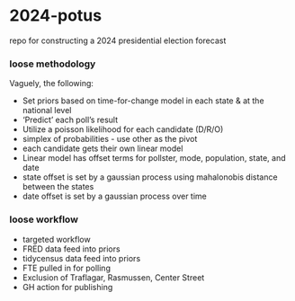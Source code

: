 
# 2024-potus

repo for constructing a 2024 presidential election forecast

### loose methodology

Vaguely, the following:

- Set priors based on time-for-change model in each state & at the
  national level
- ‘Predict’ each poll’s result
- Utilize a poisson likelihood for each candidate (D/R/O)
- simplex of probabilities - use other as the pivot
- each candidate gets their own linear model
- Linear model has offset terms for pollster, mode, population, state,
  and date
- state offset is set by a gaussian process using mahalonobis distance
  between the states
- date offset is set by a gaussian process over time

### loose workflow

- targeted workflow
- FRED data feed into priors
- tidycensus data feed into priors
- FTE pulled in for polling
- Exclusion of Traflagar, Rasmussen, Center Street
- GH action for publishing
